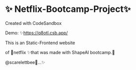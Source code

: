 # ✨ Netflix-Bootcamp-Project✨
Created with CodeSandbox


Demo: ✨https://q8otl.csb.app/

This is an Static-Frontend website 

of 🔐netflix ✨that was 
made with ShapeAI bootcamp.🔐


@scarelettbee🔐...✨

